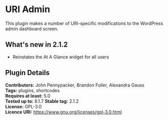 # URI Admin

This plugin makes a number of URI-specific modifications to the WordPress admin dashboard screen.

## What's new in 2.1.2

* Reinstates the At A Glance widget for all users 

## Plugin Details

__Contributors:__ John Pennypacker, Brandon Fuller, Alexandra Gauss  
__Tags:__ plugins, shortcodes  
__Requires at least:__ 5.0  
__Tested up to:__ 6.1.7 
__Stable tag:__ 2.1.2  
__License:__ GPL-3.0  
__Licence URI:__ https://www.gnu.org/licenses/gpl-3.0.html
